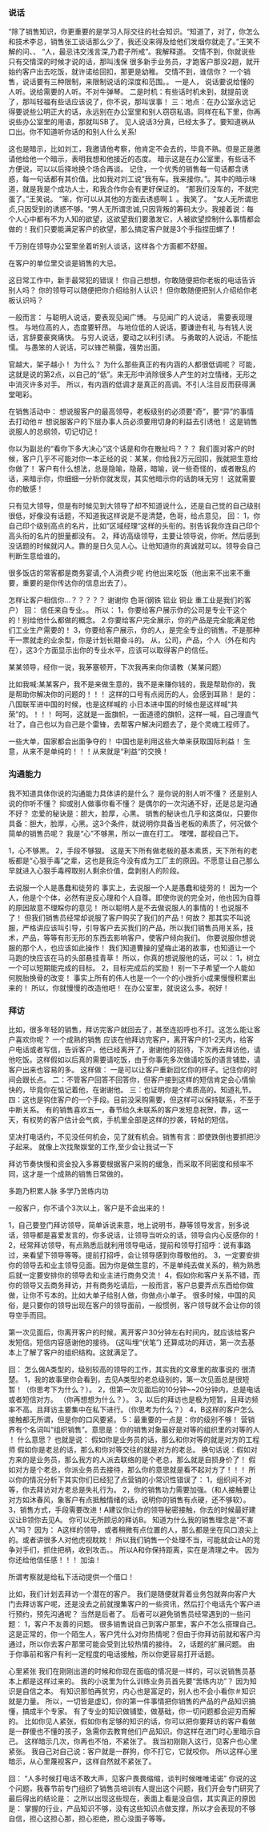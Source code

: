 ### 说话
“除了销售知识，你更重要的是学习人际交往的社会知识。“知道了，对了，你怎么和技术李总，销售张工谈话那么少了，我还没来得及给他们发烟你就走了。”王笑不解的问、、 “人，最忌讳交浅言深,乃君子所戒”。我解释道。 交情不到，你就说些只有交情深的时候才说的话，那叫浅保 很多新手业务员，才跑客户那没2趟，就开始约客户出去吃饭，就许诺给回扣，那更是幼稚。 交情不到，谁信你？ 
一个销售，说话要有三种限制，来限制说话的深度和范围。。 
一是人， 说话要说给懂的人听。说给需要的人听。不对牛弹琴。 
二是时机：有些话时机未到，就提前说了，那叫轻福有些话应该说了，你不说，那叫误事！ 
三：地点：在办公室永远记得要说些公明正大的话，永远别在办公室里和别人窃窃私语。同样在私下里，你再说些办公室里的用语，那就叫SB了。 
见人说话3分真，已经太多了。要知道祸从口出。你不知道听你话的和别人什么关系!

这也是暗示，比如刘工，我邀请他考察，他肯定不会去的，毕竟不熟。但是正是邀请他给他一个暗示，表明我想和他接近的态度。 暗示这是在办公室里，有些话不方便说，可以以后择地换个场合再谈。 记住，一个优秀的销售每一句话都含诱惑，每一句话都有其价值。比如我对刘工说“我有车。我来接你。”。其中的暗示味道，就是我是个成功人士，和我合作你会有更好保证的。 “那我们没车的，不就完蛋了。”王笑说。 “笨，你可以从其他的方面去诱惑啊１ 。我笑了。 “女人无所谓忠贞,只因受到的诱惑不够。“男人无所谓忠诚,只因背叛的筹码太少。我接着说：每个人心中都有不为人知的欲望，这欲望我们要激发它，人被欲望控制什么事情都会做的！我们只要能满足客户的欲望，那么搞定客户就是3个手指捏田螺了！

千万别在领导办公室里坐着听别人谈话，这样各个方面都不舒服。

在客户的单位里交谈是销售的大忌。

这日常工作中，新手最常犯的错误！ 你自己想想，你敢随便把你老板的电话告诉别人吗？ 你的领导可以随便把你介绍给别人认识！ 但你敢随便把别人介绍给你老板认识吗？

一般而言： 
与聪明人说话，要表现见闻广博。 
与见闻广的人说话， 需要表现理性。 
与地位高的人，态度要轩昂。 
与地位低的人说话，要谦逊有礼
与有钱人说话，言辞要豪爽痛快。 
与穷人说话，要动之以利引诱。 
与勇敢的人说话，不能怯懦。 
与愚笨的人说话，可以锋芒稍露，强势出面。

官越大，架子越小！ 为什么？ 为什么那些真正的有内涵的人都很低调呢？ 可能，这就是说的第2点，以自己的“低”。来无形中消除很多人产生的对立情绪，无形之中消灭许多对手。 所以，有内涵的低调才是真正的高调。不引人注目反而获得满堂喝彩。

在销售活动中： 想说服客户的最高领导，老板级别的必须要“奇”，要“异”的事情去打动他＃ 
想说服客户的下层办事人员必须要用切身的利益去引诱他！ 这是销售说服人的总纲领，切记切记！

你以为副总的“看你下多大决心”这个话是和你在散扯吗？？？ 我们面对客户的时候，客户几乎不可能对你一本正经的说：某某，你给我2万元回扣，我就把生意给你做了！ 客户有什么想法，总是隐喻，隐蔽，暗喻，说一些奇怪的，或者散乱的话，来暗示你，你细细一分析你就发现，其实他暗示你的话韵味无穷！ 这就需要你的敏感！

只有见大领导，但是有时候见到大领导了却不知道说什么，还是自己觉的自己级别很低，好像没有话题，不知道我这样说是不是清楚，色哥，给点意见，
回： 1，你自己印个级别高点的名片，比如”区域经理“这样的头衔的。别告诉我你连自己印个高头衔的名片的胆量都没有。 
2，拜访高级领导，主要让领导说，你听。然后感到没话题的时候就闪人。靠的是日久见人心。让他知道你的真诚就可以。领导会自己判断生意给谁的。

很多饭店的常客都是商务宴请,个人消费少呢
约他出来吃饭（他出来不出来不重要，重要的是你传达你的信息出去了）。

怎样让客户相信你...？？？？？ 谢谢你 色哥(钢铁 铝业 铜业 重工业是我们的客户） 
回： 信任来自专业。。 所以： 
1，你要给客户展示你的公司是专业干这个的！别给他什么都做的概念。 
2.你要给客户完全展示，你的产品是完全能满足他们工业生产需要的！ 
3，你要给客户展示，你的人，是完全专业的销售。不是那种干一票就走的业余型，你是计划长期奋斗的。 
从，公司，产品，个人（外在和内在），这3个方面显示出你的专业水平，应该可以取得客户的信任。

某某领导，经你一说，我茅塞顿开，下次我再来向你请教（某某问题）

比如我喊:某某客户，我不是来做生意的，我不是来赚你钱的，我是帮助你的，我是帮助你解决你的问题的！！！ 这样的口号有点阅历的人，会感到耳熟！ 是的： 八国联军进中国的时候，也是这样喊的 小日本进中国的时候也是这样喊“共荣”的。！！！ 呵呵，这就是一面旗帜，一面道德的旗帜，这样一喊，自己理直气壮了，自己也以为自己是个雷锋，去帮客户解决问题去了，是个灵魂工程师了。

一些大单，国家都会出面争夺的！ 中国也是利用这些大单来获取国际利益！ 生意，从来不是单纯的！！！从来就是“利益“的交换！



### 沟通能力
我不知道具体你说的沟通能力具体讲的是什么？ 是你说的别人听不懂？ 还是别人说的你听不懂？ 抑或别人做事你看不懂？ 是偶尔的一次沟通不好，还是总是沟通不好？ 
恋爱的秘诀是：胆大，脸厚，心黑。 销售的秘诀也几乎和这类似，只要你具备：胆大，脸厚，心黑。这3个条件，就说明你具备当老板的素质了，何况做个简单的销售员呢？ 我是“心”不够黑，所以一直在打工。 嘿嘿，鄙视自己下。

1，心不够黑。 2，手段不够狠。 这是天下所有做老板的基本素质，天下所有的老板都是“心狠手毒”之辈，这也是我迄今没有成为工厂主的原因。不愿意让自己那么早就进入心狠手毒榨取别人剩余价值，盘剥别人的阶段。

去说服一个人是愚蠢和徒劳的
事实上，去说服一个人是愚蠢和徒劳的！ 因为一个人，他是个个体，必然有逆反心理和个人自尊。即使你说的完全对，他也因为自尊的原因故意不理睬你的意见！ 所以聪明人是不去做说服人的事情的！也说服不了！ 但我们销售员经常却说服了客户购买了我们的产品！何故？ 那其实不叫说服，严格讲应该叫引导，引导客户去买我们的产品，所以我们销售员用关系，技术，产品，等等有形无形的东西去影响客户，使客户倾向我们。 你要说服你想说服的那个人，也应该如此操作！ 我们知道曹操的望梅止渴的故事，也知道让一个马跑的快应该在马的头部悬挂青草！ 所以，你真的想说服他的话，可以： 1，树立一个可以短期能完成的目标。 2，目标完成后的奖励！ 别一下子希望一个人能如何脱胎换骨的改变！ 事实上所有的伟人也是一个一个的小挫折小成果慢慢积累出来的！ 所以，你就慢慢的改造他吧！ 在办公室里，就说这么多。祝好！








### 拜访
比如，很多年轻的销售，拜访完客户就回去了，甚至连招呼也不打。这怎么能让客户喜欢你呢？ 一个成熟的销售 应该在他拜访完客户，离开客户的1-2天内，给客户电话或者写信，告诉客户，他已经离开了，谢谢他的招待，下次再去拜访他，请他吃饭。这样假如以后真的需要请吃饭，由于你事先多次做请吃饭的语言铺垫，请客户出来也容易的多。 
这样做： 一是可以让客户重新回忆你的样子。记住你的时间会跟长点。 
二：不管客户回答不回答你，但客户接到这样的短信肯定会心情愉快的，毕竟你在惦记着他，在谢谢他。 
三：也证明你是个素质高的。知道礼节。 
四：这也是钩住客户的一个手段。目前没采购需要，但这样可以保持联系，不至于中断关系。 有的销售喜欢五一，春节给久未联系的客户发短息祝贺，靠，这一天，有权势的客户估计会气疯，手机里全部是这样的抄袭，转帖的短信。

坚决打电话约，不见没任何机会，见了就有机会。销售有言：即使跌倒也要抓把沙子起来。
就像上次找聚娱堂的工作,至少会让我试一下

拜访节奏快慢和资金投入多寡要根据客户采购的缓急，而采取不同密度和频率不同，这才是一个成熟的销售日常做的。

多跑乃积累人脉 多学乃苦练内功

一般客户，你不请个3次以上，客户是不会出来的！

1，自己要登门拜访领导，简单诉说来意，地上说明书，静等领导发言，别多说话，领导都是喜爱发言的，你多说话，让领导当听众的话，领导会内心反感你的！ 
2，经常拜访领导，有点熟悉后就利用领导电话，提前和领导打招呼：说有事路过，来看望下领导等等。提前打招呼，会让领导感到你尊敬他的。 
3，一定要安排你的领导去和业主领导见面。因为你是做生意的，不是单纯去做关系的，稍为熟悉后就一定要安排你的领导去和业主进行商务交流！ 
4，假如你和客户关系不错，而你的领导又去商务拜访，并有商务吃请后，一般而言，客户总要弄点东西给你做做，让你不亏本的。比如大单子给别人做，你做点小单子。 很多时候，中国的风俗，是只要你的领导出现在客户的领导面前，一般惯例，客户领导就不会让你的领导空手而回。

第一次见面后，你离开客户的时候，离开客户30分钟左右时间内，就应该给客户发短信。短信内容感谢他的接待。 (这叫埋“伏笔”)
还算成功的拜访，第一次去基本上了解了客户的组织结构。这就满足了。

回： 怎么做A类型的，级别较高的领导的工作，其实我的文章里的故事说的 很清楚。 
1，我的故事里你会看到，去见A类型的老总级别的，第一次见面总是很短暂！（你思考下为什么？）。 
2，但第一次见面后的10分钟~~20分钟内，总是电话或者短信对方。 （你再想想为什么？）。 
3，以后的拜访也是极为短暂，且拜访频率不高。且拜访主要集中在私下进行。（你思考为什么？） 
4，B这样的客户怎么接触都无所谓，但是你的口风要紧。 
5：最重要的一点是：你的级别不够！ 营销界有个名词叫“组织销售”。意思是：你的销售对象最好是对等的组织里的对等的人 ！ 什么意思？ 也就是说： 假如你是业务员的话，那么和你对等的就是对方的工程师 假如你是老总的话，那么和你对等交往的就是对方的老总。 换句话说：假如对方来的是业务员，那么我方的人派去联络的是个老总，那么就是自损身价了！ 假如对方是个老总，你派业务员去接待，那么你的意思就是看不起对方了！！！ 
所以你的情况分析下其实你们已经犯了点营销的小常识性错误了：
1，组织间不对等，你去拜访对方老总是失礼行为。 
2，你的销售功力需要加强。（和人接触要让对方如沐春风，象客户有点抵触情绪的话，说明你的销售有点硬，还不够软）。 
3，销售方式，手段需要改进！A建议你让你的领导秘密接触，你去的时候最好建议让B领你去见A。 你可以无所顾忌的拜访B。 知道为什么我的销售理念是“不害人”吗？ 因为： A这样的领导，或者稍微有点位置的人，那么都是坐在风口浪尖上的。或者讲很多人对他虎视眈眈！ 所以我们销售一个处理不当，可能就会让A的竞争对手们，抓住把柄，收到攻击。。 所以A和你保持距离，实在是清理之中。 因为你还给他信任感！！！ 加油！

所谓考察就是给私下活动提供一个借口！

比如，我们计划去拜访一个潜在的客户。 我们是随便就背着业务包就奔向客户大门去拜访客户呢，还是没去之前就搜集客户的一些资讯，然后打个电话先个客户进行预约，预先沟通呢？ 当然是后者了。 后者可以避免销售员经常遇到的一些问题： 1，客户不友善的问题。 很多销售说自己到客户那里，客户不怎么搭理自己。这是正常的，你一个陌生人，客户凭什么对你热情呢？但由于你拜访前就和客户沟通过，所以你去客户那里可能会受到比较热情的接待。 2，话题的扩展问题。 由于你事前和客户有利一定程度的电话接触，所以你更容易打开话题。





心里紧张
我们在刚刚出道的时候和你现在面临的情况是一样的，可以说销售员基本上都是这样过来的。 我的小说里为什么训练业务员首先要“苦练内功”？ 因为知识是自信之本。 有知识那怕再贫穷，内心也是富足的，别人也不会小看你＃知识就是力量。 所以，一切皆是虚幻，你的第一件事情把你销售的产品的产品知识搞懂，搞成半个专家。 有了专业的知识做铺垫，做基础，你一切问题都会迎刃而解的。 比如你见人紧张，假如你有足够的知识的话，你可以把你要拜访的客户看做是一群傻也不懂的孩子，急需你去教育他们产品知识。你这样在进门时心里暗示自己。 这样暗示几次，你再也不怕，不紧张了。 我当初刚刚入这行，见客户也心里紧张。 我自己对自己说：客户就是一群狗，你不打它，它就咬你。 所以这样心里暗示，从心里蔑视客户，这样自然就不紧张了。

回： “人多时候打电话不敢大声，见客户畏畏缩缩，谈判时候唯唯诺诺” 你说的这个问题，我春节前专门组织了销售员培训有人提出这个问题，我们开会专门研究了最后得出的结论是： 之所以出现这些现在，表面上看是没自信，其实真正的原因是： 掌握的行业，产品知识不够，没有这些知识点做支撑，所以才会表现的不够自信，担心这担心那，担心拒绝，担心没面子等等。

